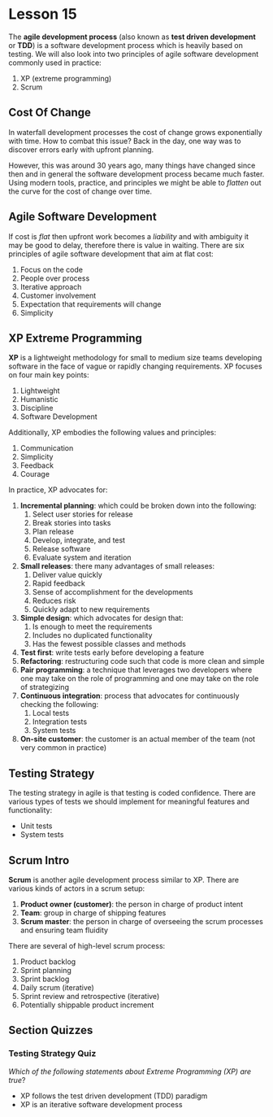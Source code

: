 # Lesson 15

The **agile development process** (also known as **test driven development** or **TDD**) is a software development process which is heavily based on testing. We will also look into two principles of agile software development commonly used in practice:

1. XP (extreme programming)
2. Scrum

## Cost Of Change

In waterfall development processes the cost of change grows exponentially with time. How to combat this issue? Back in the day, one way was to discover errors early with upfront planning.

However, this was around 30 years ago, many things have changed since then and in general the software development process became much faster. Using modern tools, practice, and principles we might be able to _flatten_ out the curve for the cost of change over time.

## Agile Software Development

If cost is _flat_ then upfront work becomes a _liability_ and with ambiguity it may be good to delay, therefore there is value in waiting. There are six principles of agile software development that aim at flat cost:

1. Focus on the code
2. People over process
3. Iterative approach
4. Customer involvement
5. Expectation that requirements will change
6. Simplicity

## XP Extreme Programming

**XP** is a lightweight methodology for small to medium size teams developing software in the face of vague or rapidly changing requirements. XP focuses on four main key points:

1. Lightweight
2. Humanistic
3. Discipline
4. Software Development

Additionally, XP embodies the following values and principles:

1. Communication
2. Simplicity
3. Feedback
4. Courage

In practice, XP advocates for:

1. **Incremental planning**: which could be broken down into the following:
   1. Select user stories for release
   2. Break stories into tasks
   3. Plan release
   4. Develop, integrate, and test
   5. Release software
   6. Evaluate system and iteration
2. **Small releases**: there many advantages of small releases:
   1. Deliver value quickly
   2. Rapid feedback
   3. Sense of accomplishment for the developments
   4. Reduces risk
   5. Quickly adapt to new requirements
3. **Simple design**: which advocates for design that:
   1. Is enough to meet the requirements
   2. Includes no duplicated functionality
   3. Has the fewest possible classes and methods
4. **Test first**: write tests early before developing a feature
5. **Refactoring**: restructuring code such that code is more clean and simple
6. **Pair programming**: a technique that leverages two developers where one may take on the role of programming and one may take on the role of strategizing
7. **Continuous integration**: process that advocates for continuously checking the following:
   1. Local tests
   2. Integration tests
   3. System tests
8. **On-site customer**: the customer is an actual member of the team (not very common in practice)

## Testing Strategy

The testing strategy in agile is that testing is coded confidence. There are various types of tests we should implement for meaningful features and functionality:

- Unit tests
- System tests

## Scrum Intro

**Scrum** is another agile development process similar to XP. There are various kinds of actors in a scrum setup:

1. **Product owner (customer)**: the person in charge of product intent
2. **Team**: group in charge of shipping features
3. **Scrum master**: the person in charge of overseeing the scrum processes and ensuring team fluidity

There are several of high-level scrum process:

1. Product backlog
2. Sprint planning
3. Sprint backlog
4. Daily scrum (iterative)
5. Sprint review and retrospective (iterative)
6. Potentially shippable product increment

## Section Quizzes

### Testing Strategy Quiz

_Which of the following statements about Extreme Programming (XP) are true_?

- XP follows the test driven development (TDD) paradigm
- XP is an iterative software development process
